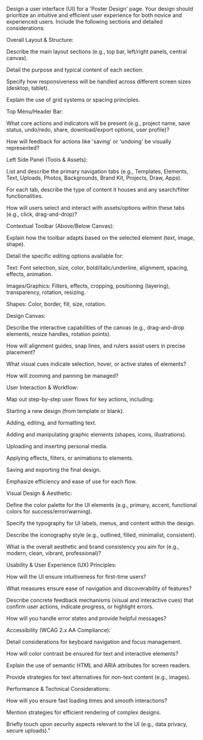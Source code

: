 Design a user interface (UI) for a 'Poster Design' page. Your design should prioritize an intuitive and efficient user experience for both novice and experienced users. Include the following sections and detailed considerations:

Overall Layout & Structure:

Describe the main layout sections (e.g., top bar, left/right panels, central canvas).

Detail the purpose and typical content of each section.

Specify how responsiveness will be handled across different screen sizes (desktop, tablet).

Explain the use of grid systems or spacing principles.

Top Menu/Header Bar:

What core actions and indicators will be present (e.g., project name, save status, undo/redo, share, download/export options, user profile)?

How will feedback for actions like 'saving' or 'undoing' be visually represented?

Left Side Panel (Tools & Assets):

List and describe the primary navigation tabs (e.g., Templates, Elements, Text, Uploads, Photos, Backgrounds, Brand Kit, Projects, Draw, Apps).

For each tab, describe the type of content it houses and any search/filter functionalities.

How will users select and interact with assets/options within these tabs (e.g., click, drag-and-drop)?

Contextual Toolbar (Above/Below Canvas):

Explain how the toolbar adapts based on the selected element (text, image, shape).

Detail the specific editing options available for:

Text: Font selection, size, color, bold/italic/underline, alignment, spacing, effects, animation.

Images/Graphics: Filters, effects, cropping, positioning (layering), transparency, rotation, resizing.

Shapes: Color, border, fill, size, rotation.

Design Canvas:

Describe the interactive capabilities of the canvas (e.g., drag-and-drop elements, resize handles, rotation points).

How will alignment guides, snap lines, and rulers assist users in precise placement?

What visual cues indicate selection, hover, or active states of elements?

How will zooming and panning be managed?

User Interaction & Workflow:

Map out step-by-step user flows for key actions, including:

Starting a new design (from template or blank).

Adding, editing, and formatting text.

Adding and manipulating graphic elements (shapes, icons, illustrations).

Uploading and inserting personal media.

Applying effects, filters, or animations to elements.

Saving and exporting the final design.

Emphasize efficiency and ease of use for each flow.

Visual Design & Aesthetic:

Define the color palette for the UI elements (e.g., primary, accent, functional colors for success/error/warning).

Specify the typography for UI labels, menus, and content within the design.

Describe the iconography style (e.g., outlined, filled, minimalist, consistent).

What is the overall aesthetic and brand consistency you aim for (e.g., modern, clean, vibrant, professional)?

Usability & User Experience (UX) Principles:

How will the UI ensure intuitiveness for first-time users?

What measures ensure ease of navigation and discoverability of features?

Describe concrete feedback mechanisms (visual and interactive cues) that confirm user actions, indicate progress, or highlight errors.

How will you handle error states and provide helpful messages?

Accessibility (WCAG 2.x AA Compliance):

Detail considerations for keyboard navigation and focus management.

How will color contrast be ensured for text and interactive elements?

Explain the use of semantic HTML and ARIA attributes for screen readers.

Provide strategies for text alternatives for non-text content (e.g., images).

Performance & Technical Considerations:

How will you ensure fast loading times and smooth interactions?

Mention strategies for efficient rendering of complex designs.

Briefly touch upon security aspects relevant to the UI (e.g., data privacy, secure uploads)."